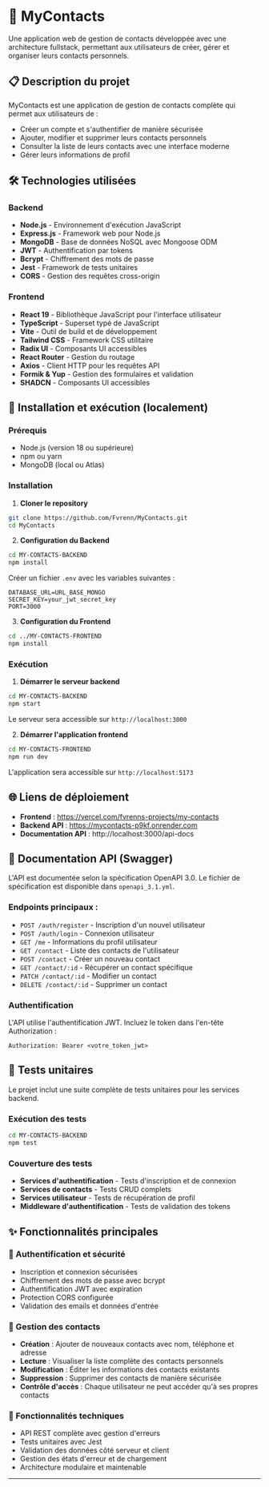# 📱 MyContacts

Une application web de gestion de contacts développée avec une architecture fullstack, permettant aux utilisateurs de créer, gérer et organiser leurs contacts personnels.

## 📋 Description du projet

MyContacts est une application de gestion de contacts complète qui permet aux utilisateurs de :
- Créer un compte et s'authentifier de manière sécurisée
- Ajouter, modifier et supprimer leurs contacts personnels  
- Consulter la liste de leurs contacts avec une interface moderne
- Gérer leurs informations de profil

## 🛠️ Technologies utilisées

### Backend
- **Node.js** - Environnement d'exécution JavaScript
- **Express.js** - Framework web pour Node.js
- **MongoDB** - Base de données NoSQL avec Mongoose ODM
- **JWT** - Authentification par tokens
- **Bcrypt** - Chiffrement des mots de passe
- **Jest** - Framework de tests unitaires
- **CORS** - Gestion des requêtes cross-origin

### Frontend
- **React 19** - Bibliothèque JavaScript pour l'interface utilisateur
- **TypeScript** - Superset typé de JavaScript
- **Vite** - Outil de build et de développement
- **Tailwind CSS** - Framework CSS utilitaire
- **Radix UI** - Composants UI accessibles
- **React Router** - Gestion du routage
- **Axios** - Client HTTP pour les requêtes API
- **Formik & Yup** - Gestion des formulaires et validation
- **SHADCN** - Composants UI accessibles

## 🚀 Installation et exécution (localement)

### Prérequis
- Node.js (version 18 ou supérieure)
- npm ou yarn
- MongoDB (local ou Atlas)

### Installation

1. **Cloner le repository**
```bash
git clone https://github.com/Fvrenn/MyContacts.git
cd MyContacts
```

2. **Configuration du Backend**
```bash
cd MY-CONTACTS-BACKEND
npm install
```

Créer un fichier `.env` avec les variables suivantes :
```env
DATABASE_URL=URL_BASE_MONGO
SECRET_KEY=your_jwt_secret_key
PORT=3000
```

3. **Configuration du Frontend**
```bash
cd ../MY-CONTACTS-FRONTEND
npm install
```

### Exécution

1. **Démarrer le serveur backend**
```bash
cd MY-CONTACTS-BACKEND
npm start
```
Le serveur sera accessible sur `http://localhost:3000`

2. **Démarrer l'application frontend**
```bash
cd MY-CONTACTS-FRONTEND
npm run dev
```
L'application sera accessible sur `http://localhost:5173`

## 🌐 Liens de déploiement

- **Frontend** : https://vercel.com/fvrenns-projects/my-contacts
- **Backend API** : https://mycontacts-p9kf.onrender.com
- **Documentation API** : http://localhost:3000/api-docs
## 📖 Documentation API (Swagger)

L'API est documentée selon la spécification OpenAPI 3.0. Le fichier de spécification est disponible dans `openapi_3.1.yml`.

### Endpoints principaux :

- `POST /auth/register` - Inscription d'un nouvel utilisateur
- `POST /auth/login` - Connexion utilisateur
- `GET /me` - Informations du profil utilisateur
- `GET /contact` - Liste des contacts de l'utilisateur
- `POST /contact` - Créer un nouveau contact
- `GET /contact/:id` - Récupérer un contact spécifique
- `PATCH /contact/:id` - Modifier un contact
- `DELETE /contact/:id` - Supprimer un contact

### Authentification
L'API utilise l'authentification JWT. Incluez le token dans l'en-tête Authorization :
```
Authorization: Bearer <votre_token_jwt>
```

## 🧪 Tests unitaires

Le projet inclut une suite complète de tests unitaires pour les services backend.

### Exécution des tests
```bash
cd MY-CONTACTS-BACKEND
npm test
```

### Couverture des tests
- **Services d'authentification** - Tests d'inscription et de connexion
- **Services de contacts** - Tests CRUD complets
- **Services utilisateur** - Tests de récupération de profil
- **Middleware d'authentification** - Tests de validation des tokens

## ✨ Fonctionnalités principales

### 🔐 Authentification et sécurité
- Inscription et connexion sécurisées
- Chiffrement des mots de passe avec bcrypt
- Authentification JWT avec expiration
- Protection CORS configurée
- Validation des emails et données d'entrée

### 👥 Gestion des contacts
- **Création** : Ajouter de nouveaux contacts avec nom, téléphone et adresse
- **Lecture** : Visualiser la liste complète des contacts personnels
- **Modification** : Éditer les informations des contacts existants  
- **Suppression** : Supprimer des contacts de manière sécurisée
- **Contrôle d'accès** : Chaque utilisateur ne peut accéder qu'à ses propres contacts

### 🔧 Fonctionnalités techniques
- API REST complète avec gestion d'erreurs
- Tests unitaires avec Jest
- Validation des données côté serveur et client
- Gestion des états d'erreur et de chargement
- Architecture modulaire et maintenable

---